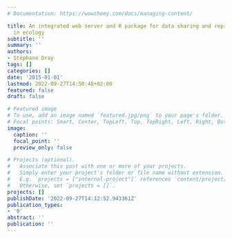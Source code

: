 ```yaml
---
# Documentation: https://wowchemy.com/docs/managing-content/

title: An integrated web server and R package for data sharing and reproducible research
  in ecology
subtitle: ''
summary: ''
authors:
- Stéphane Dray
tags: []
categories: []
date: '2015-01-01'
lastmod: 2022-09-27T14:50:48+02:00
featured: false
draft: false

# Featured image
# To use, add an image named `featured.jpg/png` to your page's folder.
# Focal points: Smart, Center, TopLeft, Top, TopRight, Left, Right, BottomLeft, Bottom, BottomRight.
image:
  caption: ''
  focal_point: ''
  preview_only: false

# Projects (optional).
#   Associate this post with one or more of your projects.
#   Simply enter your project's folder or file name without extension.
#   E.g. `projects = ["internal-project"]` references `content/project/deep-learning/index.md`.
#   Otherwise, set `projects = []`.
projects: []
publishDate: '2022-09-27T14:12:52.943361Z'
publication_types:
- '0'
abstract: ''
publication: ''
---
```

